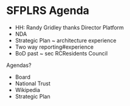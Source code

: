 # SFPLRS Agenda

* HH: Randy Gridley thanks
Director Platform
* NDA
* Strategic Plan ~ architecture experience
* Two way reporting#experience
* BoD past ~ sec RCResidents Council

Agendas?

* Board
* National Trust
* Wikipedia
* Strategic Plan
